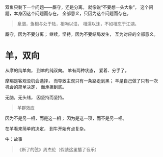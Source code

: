 双鱼只剩下一个问题——厮守，还是分离。
就像说“不要想一头大象”，
这个问题，本身因这个问题而存在，
全部意义，只因为这个问题而存在。

>泉涸，鱼相与处于陆，相呴以湿，
相濡以沫，不如相忘于江湖。

厮守，因为不要分离；
继续，坚持，因为不要结局发生，
互为对应的全部意义。

# 羊，双向
从摩的纯单向，
到羊的纯双向。
羊有两种状态，
爱着、分手了。

摩羯是客观没机会选择，
而导致主观只有一条路走到黑；
羊是自己做了只有一次机会的简单决定，
而承担到底。

无脑，无头绪，
因坚持而坚持。

>羊群效应

因为不是另一相，而是这一相；
因为是这一项，而不是另一相。

在羊看来简单的决定，
到牛开始有点复杂。

牛：故事

>《断了的弦》周杰伦（假装这里插了音乐）
